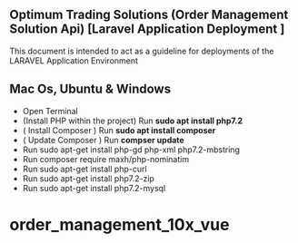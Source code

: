 ## Optimum Trading Solutions (Order Management Solution Api) [Laravel Application Deployment ]
 
This document is intended to act as a guideline for deployments of the LARAVEL Application Environment
 
 
## Mac Os, Ubuntu & Windows
- Open Terminal
- (Install PHP within the project) Run **sudo apt install php7.2**
- ( Install Composer ) Run **sudo apt install composer**
- ( Update Composer ) Run **compser update**
- Run sudo apt-get install php-gd php-xml php7.2-mbstring
- Run composer require maxh/php-nominatim
- Run sudo apt-get install php-curl
- Run sudo apt-get install php7.2-zip
- Run sudo apt-get install php7.2-mysql
 
 


# order_management_10x_vue
